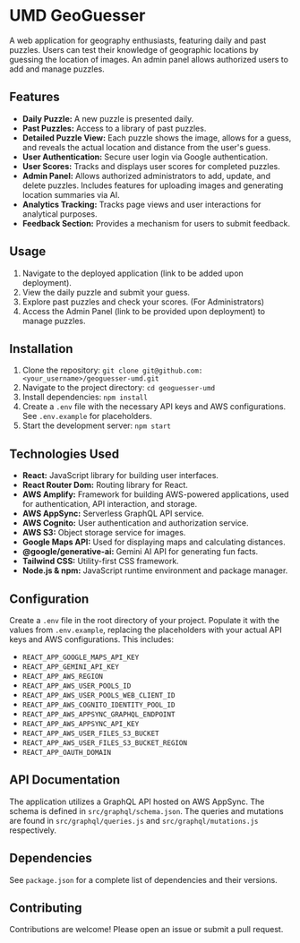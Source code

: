 # UMD GeoGuesser
A web application for geography enthusiasts, featuring daily and past puzzles.  Users can test their knowledge of geographic locations by guessing the location of images. An admin panel allows authorized users to add and manage puzzles.

## Features
* **Daily Puzzle:** A new puzzle is presented daily.
* **Past Puzzles:** Access to a library of past puzzles.
* **Detailed Puzzle View:**  Each puzzle shows the image, allows for a guess, and reveals the actual location and distance from the user's guess.
* **User Authentication:** Secure user login via Google authentication.
* **User Scores:** Tracks and displays user scores for completed puzzles.
* **Admin Panel:**  Allows authorized administrators to add, update, and delete puzzles. Includes features for uploading images and generating location summaries via AI.
* **Analytics Tracking:** Tracks page views and user interactions for analytical purposes.
* **Feedback Section:** Provides a mechanism for users to submit feedback.

## Usage
1. Navigate to the deployed application (link to be added upon deployment).
2. View the daily puzzle and submit your guess.
3. Explore past puzzles and check your scores.
   (For Administrators)
4. Access the Admin Panel (link to be provided upon deployment) to manage puzzles.

## Installation
1. Clone the repository: `git clone git@github.com:<your_username>/geoguesser-umd.git`
2. Navigate to the project directory: `cd geoguesser-umd`
3. Install dependencies: `npm install`
4. Create a `.env` file with the necessary API keys and AWS configurations.  See `.env.example` for placeholders.
5. Start the development server: `npm start`

## Technologies Used
* **React:** JavaScript library for building user interfaces.
* **React Router Dom:**  Routing library for React.
* **AWS Amplify:** Framework for building AWS-powered applications, used for authentication, API interaction, and storage.
* **AWS AppSync:** Serverless GraphQL API service.
* **AWS Cognito:** User authentication and authorization service.
* **AWS S3:** Object storage service for images.
* **Google Maps API:** Used for displaying maps and calculating distances.
* **@google/generative-ai:** Gemini AI API for generating fun facts.
* **Tailwind CSS:** Utility-first CSS framework.
* **Node.js & npm:** JavaScript runtime environment and package manager.

## Configuration
Create a `.env` file in the root directory of your project.  Populate it with the values from `.env.example`, replacing the placeholders with your actual API keys and AWS configurations. This includes:

* `REACT_APP_GOOGLE_MAPS_API_KEY`
* `REACT_APP_GEMINI_API_KEY`
* `REACT_APP_AWS_REGION`
* `REACT_APP_AWS_USER_POOLS_ID`
* `REACT_APP_AWS_USER_POOLS_WEB_CLIENT_ID`
* `REACT_APP_AWS_COGNITO_IDENTITY_POOL_ID`
* `REACT_APP_AWS_APPSYNC_GRAPHQL_ENDPOINT`
* `REACT_APP_AWS_APPSYNC_API_KEY`
* `REACT_APP_AWS_USER_FILES_S3_BUCKET`
* `REACT_APP_AWS_USER_FILES_S3_BUCKET_REGION`
* `REACT_APP_OAUTH_DOMAIN`

## API Documentation
The application utilizes a GraphQL API hosted on AWS AppSync. The schema is defined in `src/graphql/schema.json`.  The queries and mutations are found in `src/graphql/queries.js` and `src/graphql/mutations.js` respectively.

## Dependencies
See `package.json` for a complete list of dependencies and their versions.

## Contributing
Contributions are welcome! Please open an issue or submit a pull request.
